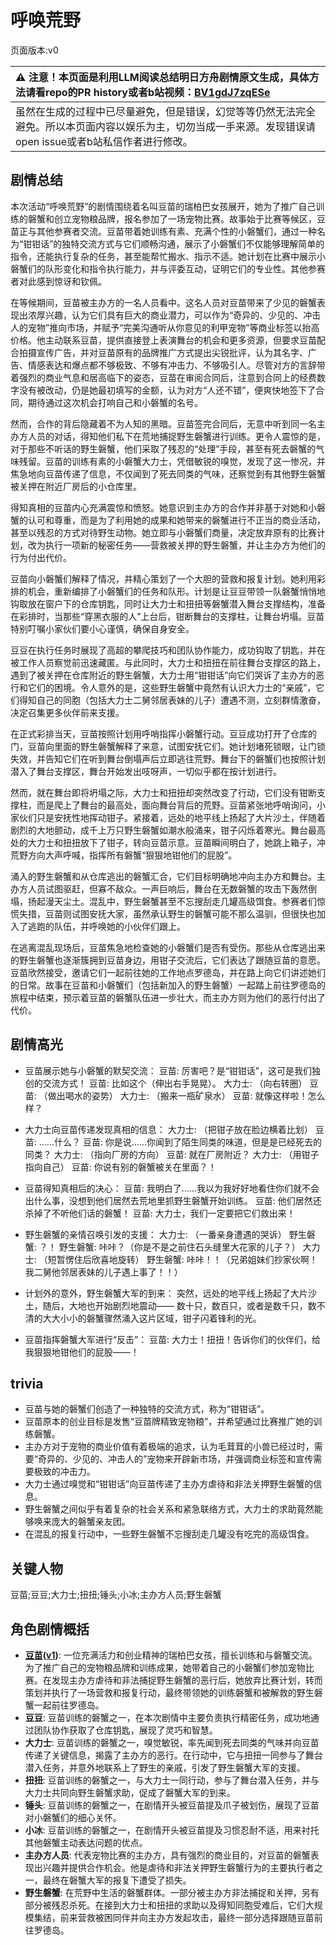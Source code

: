 # 呼唤荒野
页面版本:v0
 

| :warning: 注意！本页面是利用LLM阅读总结明日方舟剧情原文生成，具体方法请看repo的PR history或者b站视频：[BV1gdJ7zqESe](https://www.bilibili.com/video/BV1gdJ7zqESe/)         |
|:----------------------------|
| 虽然在生成的过程中已尽量避免，但是错误，幻觉等等仍然无法完全避免。所以本页面内容以娱乐为主，切勿当成一手来源。发现错误请open issue或者b站私信作者进行修改。|



## 剧情总结
本次活动“呼唤荒野”的剧情围绕着名叫豆苗的瑞柏巴女孩展开，她为了推广自己训练的磐蟹和创立宠物粮品牌，报名参加了一场宠物比赛。故事始于比赛等候区，豆苗正与其他参赛者交流。豆苗带着她训练有素、充满个性的小磐蟹们，通过一种名为“钳钳话”的独特交流方式与它们顺畅沟通，展示了小磐蟹们不仅能够理解简单的指令，还能执行复杂的任务，甚至能帮忙搬水、指示不适。她计划在比赛中展示小磐蟹们的队形变化和指令执行能力，并与评委互动，证明它们的专业性。其他参赛者对此感到惊讶和钦佩。

在等候期间，豆苗被主办方的一名人员看中。这名人员对豆苗带来了少见的磐蟹表现出浓厚兴趣，认为它们具有巨大的商业潜力，可以作为“奇异的、少见的、冲击人的宠物”推向市场，并赋予“完美沟通听从你意见的利甲宠物”等商业标签以抬高价格。他主动联系豆苗，提供直接登上表演舞台的机会和更多资源，但要求豆苗配合拍摄宣传广告，并对豆苗原有的品牌推广方式提出尖锐批评，认为其名字、广告、情感表达和爆点都不够极致、不够有冲击力、不够吸引人。尽管对方的言辞带着强烈的商业气息和居高临下的姿态，豆苗在审阅合同后，注意到合同上的经费数字没有被改动，仍是她最初填写的金额，认为对方“人还不错”，便爽快地签下了合同，期待通过这次机会打响自己和小磐蟹的名号。

然而，合作的背后隐藏着不为人知的黑暗。豆苗签完合同后，无意中听到同一名主办方人员的对话，得知他们私下在荒地捕捉野生磐蟹进行训练。更令人震惊的是，对于那些不听话的野生磐蟹，他们采取了残忍的“处理”手段，甚至有死去磐蟹的气味残留。豆苗的训练有素的小磐蟹大力士，凭借敏锐的嗅觉，发现了这一惨况，并焦急地向豆苗传递了信息，不仅闻到了死去同类的气味，还察觉到有其他野生磐蟹被关押在附近厂房后的小仓库里。

得知真相的豆苗内心充满震惊和愤怒。她意识到主办方的合作并非基于对她和小磐蟹的认可和尊重，而是为了利用她的成果和她带来的磐蟹进行不正当的商业活动，甚至以残忍的方式对待野生动物。她立即与小磐蟹们商量，决定放弃原有的比赛计划，改为执行一项新的秘密任务——营救被关押的野生磐蟹，并让主办方为他们的行为付出代价。

豆苗向小磐蟹们解释了情况，并精心策划了一个大胆的营救和报复计划。她利用彩排的机会，重新编排了小磐蟹们的任务和队形。计划是让豆豆带领一队磐蟹悄悄地钩取放在窗户下的仓库钥匙，同时让大力士和扭扭等磐蟹潜入舞台支撑结构，准备在彩排时，当那些“穿黑衣服的人”上台后，钳断舞台的支撑柱，让舞台坍塌。豆苗特别叮嘱小家伙们要小心谨慎，确保自身安全。

豆豆在执行任务时展现了高超的攀爬技巧和团队协作能力，成功钩取了钥匙，并在被工作人员察觉前迅速藏匿。与此同时，大力士和扭扭在前往舞台支撑区的路上，遇到了被关押在仓库附近的野生磐蟹，大力士用“钳钳话”向它们哭诉了主办方的恶行和它们的困境。令人意外的是，这些野生磐蟹中竟然有认识大力士的“亲戚”，它们得知自己的同胞（包括大力士二舅邻居表妹的儿子）遭遇不测，立刻群情激奋，决定召集更多伙伴前来支援。

在正式彩排当天，豆苗按照计划用呼哨指挥小磐蟹行动。豆豆成功打开了仓库的门，豆苗向里面的野生磐蟹解释了来意，试图安抚它们。她计划堵死锁眼，让门锁失效，并告知它们在听到舞台倒塌声后立即逃往荒野。舞台下的磐蟹们也按照计划潜入了舞台支撑区，舞台开始发出吱呀声，一切似乎都在按计划进行。

然而，就在舞台即将坍塌之际，大力士和扭扭却突然改变了行动，它们没有钳断支撑柱，而是爬上了舞台的最高处，面向舞台背后的荒野。豆苗紧张地呼哨询问，小家伙们只是安抚性地挥动钳子。紧接着，远处的地平线上扬起了大片沙土，伴随着剧烈的大地颤动，成千上万只野生磐蟹如潮水般涌来，钳子闪烁着寒光。舞台最高处的大力士和扭扭放下了钳子，转向豆苗示意。豆苗瞬间明白了，她跳上箱子，冲荒野方向大声呼喊，指挥所有磐蟹“狠狠地钳他们的屁股”。

涌入的野生磐蟹和从仓库逃出的磐蟹汇合，它们目标明确地冲向主办方和舞台。主办方人员试图驱赶，但寡不敌众。一声巨响后，舞台在无数磐蟹的攻击下轰然倒塌，扬起漫天尘土。混乱中，野生磐蟹甚至不忘搜刮走几罐高级饵食。参赛者们惊慌失措，豆苗则试图安抚大家，虽然承认野生的磐蟹可能不那么温驯，但很快也加入了逃跑的队伍，并呼唤她的小伙伴们跟上。

在逃离混乱现场后，豆苗焦急地检查她的小磐蟹们是否有受伤。那些从仓库逃出来的野生磐蟹也逐渐簇拥到豆苗身边，用钳子交流后，它们表达了跟随豆苗的意愿。豆苗欣然接受，邀请它们一起前往她的工作地点罗德岛，并在路上向它们讲述她们的日常。故事在豆苗和小磐蟹们（包括新加入的野生磐蟹）一起踏上前往罗德岛的旅程中结束，预示着豆苗的磐蟹队伍进一步壮大，而主办方则为他们的恶行付出了代价。
## 剧情高光
- 豆苗展示她与小磐蟹的默契交流：
  豆苗: 厉害吧？是“钳钳话”，这可是我们独创的交流方式！
  豆苗: 比如这个（伸出右手晃晃）。
  大力士: （向右转圈）
  豆苗: （做出喝水的姿势）
  大力士: （搬来一瓶矿泉水）
  豆苗: 就像这样啦！怎么样？

- 大力士向豆苗传递发现真相的信息：
  大力士: （把钳子放在脸边横着比划）
  豆苗: ......什么？
  豆苗: 你是说......你闻到了陌生同类的味道，但是是已经死去的同类？
  大力士: （指向厂房的方向）
  豆苗: 就在厂房附近？
  大力士: （用钳子指向自己）
  豆苗: 你说有别的磐蟹被关在里面？！

- 豆苗得知真相后的决心：
  豆苗: 我明白了......我以为我好好地看住你们就不会出什么事，没想到他们居然去荒地里抓野生磐蟹开始训练。
  豆苗: 他们居然还杀掉了不听他们话的磐蟹！
  豆苗: 大力士，我们一定要把它们救出来！

- 野生磐蟹的亲情召唤引发的支援：
  大力士: （一番亲身遭遇的哭诉）
  野生磐蟹: ？！
  野生磐蟹: 咔咔？（你是不是之前住石头缝里大花家的儿子？）
  大力士: （短暂愣住后欣喜地旋转）
  野生磐蟹: 咔咔！！（兄弟姐妹们抄家伙啊！我二舅他邻居表妹的儿子遇上事了！！）

- 计划外的意外，野生磐蟹大军的到来：
  突然，远处的地平线上扬起了大片沙土，随后，大地也开始剧烈地震动——
  数十只，数百只，或者是数千只，数不清的大大小小的磐蟹骤然涌入这片区域，钳子闪着锋利的光。

- 豆苗指挥磐蟹大军进行“反击”：
  豆苗: 大力士！扭扭！告诉你们的伙伴们，给我狠狠地钳他们的屁股——！
## trivia
- 豆苗与她的磐蟹们创造了一种独特的交流方式，称为“钳钳话”。
- 豆苗原本的创业目标是发售“豆苗牌精致宠物粮”，并希望通过比赛推广她的训练磐蟹。
- 主办方对于宠物的商业价值有着极端的追求，认为毛茸茸的小兽已经过时，需要“奇异的、少见的、冲击人的”宠物来开辟新市场，并强调商业标签和宣传需要极致的冲击力。
- 大力士通过嗅觉和“钳钳话”向豆苗传递了主办方虐待和非法关押野生磐蟹的信息。
- 野生磐蟹之间似乎有着复杂的社会关系和紧急联络方式，大力士的求助竟然能够唤来庞大的磐蟹亲友团。
- 在混乱的报复行动中，一些野生磐蟹不忘搜刮走几罐没有吃完的高级饵食。
## 关键人物
豆苗;豆豆;大力士;扭扭;锤头;小冰;主办方人员;野生磐蟹
## 角色剧情概括
-   **[豆苗](../char_v3/char_452_bstalk.md)([v1](../chars/char_452_bstalk.md))**: 一位充满活力和创业精神的瑞柏巴女孩，擅长训练和与磐蟹交流。为了推广自己的宠物粮品牌和训练成果，她带着自己的小磐蟹们参加宠物比赛。在发现主办方虐待和非法捕捉野生磐蟹的恶行后，她放弃比赛计划，转而策划并执行了一场营救和报复行动，最终带领她的训练磐蟹和被解救的野生磐蟹一起前往罗德岛。
-   **豆豆**: 豆苗训练的磐蟹之一，在本次剧情中主要负责执行精密任务，成功地通过团队协作获取了仓库钥匙，展现了灵巧和智慧。
-   **大力士**: 豆苗训练的磐蟹之一，嗅觉敏锐，率先闻到死去同类的气味并向豆苗传递了关键信息，揭露了主办方的恶行。在行动中，它与扭扭一同参与了舞台潜入任务，并意外地联系上了野生的亲戚，引发了野生磐蟹大军的支援。
-   **扭扭**: 豆苗训练的磐蟹之一，与大力士一同行动，参与了舞台潜入任务，并与大力士共同向野生磐蟹求助，促成了磐蟹大军的到来。
-   **锤头**: 豆苗训练的磐蟹之一，在剧情开头被豆苗提及爪子被划伤，展现了豆苗对小磐蟹们的细心关怀。
-   **小冰**: 豆苗训练的磐蟹之一，在剧情开头被豆苗提及习惯忍耐不适，用来衬托其他磐蟹主动表达问题的优点。
-   **主办方人员**: 代表宠物比赛的主办方，具有强烈的商业目的，对豆苗的磐蟹表现出兴趣并提供合作机会。他是虐待和非法关押野生磐蟹行为的主要执行者之一，最终在磐蟹大军的报复下遭受了损失。
-   **野生磐蟹**: 在荒野中生活的磐蟹群体。一部分被主办方非法捕捉和关押，另有部分被残忍杀死。在接到大力士和扭扭的求助以及得知同胞受难后，它们大规模集结，前来营救被困同伴并向主办方发起攻击，最终一部分选择跟随豆苗前往罗德岛。
